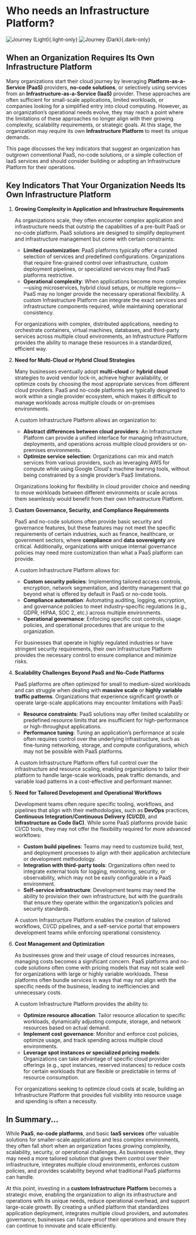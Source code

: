 # Who needs an Infrastructure Platform?

![Journey (Light)](./journey-light.svg){.light-only}
![Journey (Dark)](./journey-dark.svg){.dark-only}

## When an Organization Requires Its Own Infrastructure Platform

Many organizations start their cloud journey by leveraging **Platform-as-a-Service (PaaS)** providers, **no-code solutions**, or selectively using services from an **Infrastructure-as-a-Service (IaaS)** provider. These approaches are often sufficient for small-scale applications, limited workloads, or companies looking for a simplified entry into cloud computing. However, as an organization’s operational needs evolve, they may reach a point where the limitations of these approaches no longer align with their growing complexity, scalability requirements, or strategic goals. At this stage, the organization may require its own **Infrastructure Platform** to meet its unique demands.

This page discusses the key indicators that suggest an organization has outgrown conventional PaaS, no-code solutions, or a simple collection of IaaS services and should consider building or adopting an Infrastructure Platform for their operations.

## Key Indicators That Your Organization Needs Its Own Infrastructure Platform

1. **Growing Complexity in Application and Infrastructure Requirements**

   As organizations scale, they often encounter complex application and infrastructure needs that outstrip the capabilities of a pre-built PaaS or no-code platform. PaaS solutions are designed to simplify deployment and infrastructure management but come with certain constraints:
   - **Limited customization**: PaaS platforms typically offer a curated selection of services and predefined configurations. Organizations that require fine-grained control over infrastructure, custom deployment pipelines, or specialized services may find PaaS platforms restrictive.
   - **Operational complexity**: When applications become more complex—using microservices, hybrid cloud setups, or multiple regions—PaaS may no longer provide the necessary operational flexibility. A custom Infrastructure Platform can integrate the exact services and infrastructure components required, while maintaining operational consistency.

   For organizations with complex, distributed applications, needing to orchestrate containers, virtual machines, databases, and third-party services across multiple cloud environments, an Infrastructure Platform provides the ability to manage these resources in a standardized, efficient way.

2. **Need for Multi-Cloud or Hybrid Cloud Strategies**

   Many businesses eventually adopt **multi-cloud** or **hybrid cloud** strategies to avoid vendor lock-in, achieve higher availability, or optimize costs by choosing the most appropriate services from different cloud providers. PaaS and no-code platforms are typically designed to work within a single provider ecosystem, which makes it difficult to manage workloads across multiple clouds or on-premises environments.

   A custom Infrastructure Platform allows an organization to:

   - **Abstract differences between cloud providers**: An Infrastructure Platform can provide a unified interface for managing infrastructure, deployments, and operations across multiple cloud providers or on-premises environments.
   - **Optimize service selection**: Organizations can mix and match services from various providers, such as leveraging AWS for compute while using Google Cloud's machine learning tools, without being constrained by a single provider’s PaaS limitations.

   Organizations looking for flexibility in cloud provider choice and needing to move workloads between different environments or scale across them seamlessly would benefit from their own Infrastructure Platform.

3. **Custom Governance, Security, and Compliance Requirements**

   PaaS and no-code solutions often provide basic security and governance features, but these features may not meet the specific requirements of certain industries, such as finance, healthcare, or government sectors, where **compliance** and **data sovereignty** are critical. Additionally, organizations with unique internal governance policies may need more customization than what a PaaS platform can provide.

   A custom Infrastructure Platform allows for:
   - **Custom security policies**: Implementing tailored access controls, encryption, network segmentation, and identity management that go beyond what is offered by default in PaaS or no-code tools.
   - **Compliance automation**: Automating auditing, logging, encryption, and governance policies to meet industry-specific regulations (e.g., GDPR, HIPAA, SOC 2, etc.) across multiple environments.
   - **Operational governance**: Enforcing specific cost controls, usage policies, and operational procedures that are unique to the organization.

   For businesses that operate in highly regulated industries or have stringent security requirements, their own Infrastructure Platform provides the necessary control to ensure compliance and minimize risks.

4. **Scalability Challenges Beyond PaaS and No-Code Platforms**

   PaaS platforms are often optimized for small to medium-sized workloads and can struggle when dealing with **massive scale** or **highly variable traffic patterns**. Organizations that experience significant growth or operate large-scale applications may encounter limitations with PaaS:

   - **Resource constraints**: PaaS solutions may offer limited scalability or predefined resource limits that are insufficient for high-performance or high-throughput applications.
   - **Performance tuning**: Tuning an application’s performance at scale often requires control over the underlying infrastructure, such as fine-tuning networking, storage, and compute configurations, which may not be possible with PaaS platforms.

   A custom Infrastructure Platform offers full control over the infrastructure and resource scaling, enabling organizations to tailor their platform to handle large-scale workloads, peak traffic demands, and variable load patterns in a cost-effective and performant manner.

5. **Need for Tailored Development and Operational Workflows**

   Development teams often require specific tooling, workflows, and pipelines that align with their methodologies, such as **DevOps** practices, **Continuous Integration/Continuous Delivery (CI/CD)**, and **Infrastructure as Code (IaC)**. While some PaaS platforms provide basic CI/CD tools, they may not offer the flexibility required for more advanced workflows:

   - **Custom build pipelines**: Teams may need to customize build, test, and deployment processes to align with their application architecture or development methodology.
   - **Integration with third-party tools**: Organizations often need to integrate external tools for logging, monitoring, security, or observability, which may not be easily configurable in a PaaS environment.
   - **Self-service infrastructure**: Development teams may need the ability to provision their own infrastructure, but with the guardrails that ensure they operate within the organization’s policies and security standards.

   A custom Infrastructure Platform enables the creation of tailored workflows, CI/CD pipelines, and a self-service portal that empowers development teams while enforcing operational consistency.

6. **Cost Management and Optimization**

   As businesses grow and their usage of cloud resources increases, managing costs becomes a significant concern. PaaS platforms and no-code solutions often come with pricing models that may not scale well for organizations with large or highly variable workloads. These platforms often bundle services in ways that may not align with the specific needs of the business, leading to inefficiencies and unnecessary costs.

   A custom Infrastructure Platform provides the ability to:
   - **Optimize resource allocation**: Tailor resource allocation to specific workloads, dynamically adjusting compute, storage, and network resources based on actual demand.
   - **Implement cost governance**: Monitor and enforce cost policies, optimize usage, and track spending across multiple cloud environments.
   - **Leverage spot instances or specialized pricing models**: Organizations can take advantage of specific cloud provider offerings (e.g., spot instances, reserved instances) to reduce costs for certain workloads that are flexible or predictable in terms of resource consumption.

   For organizations seeking to optimize cloud costs at scale, building an Infrastructure Platform that provides full visibility into resource usage and spending is often a necessity.

## In Summary...

While **PaaS**, **no-code platforms**, and basic **IaaS services** offer valuable solutions for smaller-scale applications and less complex environments, they often fall short when an organization faces growing complexity, scalability, security, or operational challenges. As businesses evolve, they may need a more tailored solution that gives them control over their infrastructure, integrates multiple cloud environments, enforces custom policies, and provides scalability beyond what traditional PaaS platforms can handle.

At this point, investing in a **custom Infrastructure Platform** becomes a strategic move, enabling the organization to align its infrastructure and operations with its unique needs, reduce operational overhead, and support large-scale growth. By creating a unified platform that standardizes application deployment, integrates multiple cloud providers, and automates governance, businesses can future-proof their operations and ensure they can continue to innovate and scale efficiently.